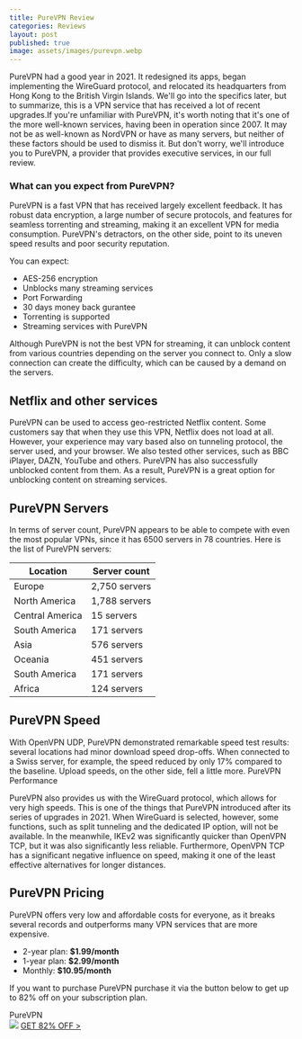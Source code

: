 ```yaml
---
title: PureVPN Review
categories: Reviews
layout: post
published: true
image: assets/images/purevpn.webp
---
```


PureVPN had a good year in 2021. It redesigned its apps, began implementing the WireGuard protocol, and relocated its headquarters from Hong Kong to the British Virgin Islands. We'll go into the specifics later, but to summarize, this is a VPN service that has received a lot of recent upgrades.If you're unfamiliar with PureVPN, it's worth noting that it's one of the more well-known services, having been in operation since 2007. It may not be as well-known as NordVPN or have as many servers, but neither of these factors should be used to dismiss it. But don't worry, we'll introduce you to PureVPN, a provider that provides executive services, in our full review.

### What can you expect from PureVPN?

PureVPN is a fast VPN that has received largely excellent feedback. It has robust data encryption, a large number of secure protocols, and features for seamless torrenting and streaming, making it an excellent VPN for media consumption. PureVPN's detractors, on the other side, point to its uneven speed results and poor security reputation.

You can expect:
- AES-256 encryption
- Unblocks many streaming services
- Port Forwarding
- 30 days money back gurantee
- Torrenting is supported
- Streaming services with PureVPN

Although PureVPN is not the best VPN for streaming, it can unblock content from various countries depending on the server you connect to. Only a slow connection can create the difficulty, which can be caused by a demand on the servers.

## Netflix and other services 

PureVPN can be used to access geo-restricted Netflix content. Some customers say that when they use this VPN, Netflix does not load at all. However, your experience may vary based also on tunneling protocol, the server used, and your browser.
We also tested other services, such as BBC iPlayer, DAZN, YouTube and others. PureVPN has also successfully unblocked content from them. As a result, PureVPN is a great option for unblocking content on streaming services.

## PureVPN Servers

In terms of server count, PureVPN appears to be able to compete with even the most popular VPNs, since it has 6500 servers in 78 countries.
Here is the list of PureVPN servers:

| Location        | Server count  |
|-----------------|---------------|
| Europe          | 2,750 servers |
| North America   | 1,788 servers |
| Central America | 15 servers    |
| South America   | 171 servers   |
| Asia            | 576 servers   |
| Oceania         | 451 servers   |
| South America   | 171 servers   |
| Africa          | 124 servers   |

## PureVPN Speed

With OpenVPN UDP, PureVPN demonstrated remarkable speed test results: several locations had minor download speed drop-offs. When connected to a Swiss server, for example, the speed reduced by only 17% compared to the baseline. Upload speeds, on the other side, fell a little more.
PureVPN Performance

PureVPN also provides us with the WireGuard protocol, which allows for very high speeds. This is one of the things that PureVPN introduced after its series of upgrades in 2021. When WireGuard is selected, however, some functions, such as split tunneling and the dedicated IP option, will not be available. In the meanwhile, IKEv2 was significantly quicker than OpenVPN TCP, but it was also significantly less reliable. Furthermore, OpenVPN TCP has a significant negative influence on speed, making it one of the least effective alternatives for longer distances.

## PureVPN Pricing

PureVPN offers very low and affordable costs for everyone, as it breaks several records and outperforms many VPN services that are more expensive.

- 2-year plan: **$1.99/month**
- 1-year plan: **$2.99/month**
- Monthly: **$10.95/month**

If you want to purchase PureVPN purchase it via the button below to get up to 82% off on your subscription plan.

<div class="container">
  <div class="row gx-3">
    <div class="col-md">
      <div class="shadow p-0 mb-5 bg-white rounded-3 text-center">
        <div class="align-items-start bg-dark rounded-top text-white text-center font-weight-bold p-1">PureVPN</div>
        <img class="p-2" src="https://user-images.githubusercontent.com/93347720/160010365-a782c966-cb73-4c66-a458-e06ae1200b58.png">
        <a class="btn btn-outline-dark m-2 col-11" href="https://billing.purevpn.com/aff.php?aff=49452">GET 82% OFF ></a>
      </div>
    </div>
    <div class="col-md">
    </div>
  </div>
</div>

